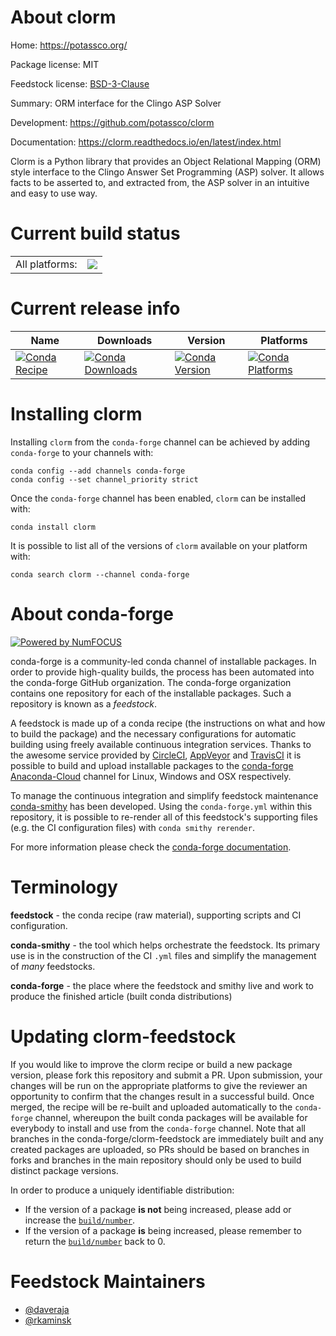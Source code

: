 About clorm
===========

Home: https://potassco.org/

Package license: MIT

Feedstock license: [BSD-3-Clause](https://github.com/conda-forge/clorm-feedstock/blob/master/LICENSE.txt)

Summary: ORM interface for the Clingo ASP Solver

Development: https://github.com/potassco/clorm

Documentation: https://clorm.readthedocs.io/en/latest/index.html

Clorm is a Python library that provides an Object Relational Mapping (ORM)
style interface to the Clingo Answer Set Programming (ASP) solver. It
allows facts to be asserted to, and extracted from, the ASP solver in an
intuitive and easy to use way.


Current build status
====================


<table><tr><td>All platforms:</td>
    <td>
      <a href="https://dev.azure.com/conda-forge/feedstock-builds/_build/latest?definitionId=13082&branchName=master">
        <img src="https://dev.azure.com/conda-forge/feedstock-builds/_apis/build/status/clorm-feedstock?branchName=master">
      </a>
    </td>
  </tr>
</table>

Current release info
====================

| Name | Downloads | Version | Platforms |
| --- | --- | --- | --- |
| [![Conda Recipe](https://img.shields.io/badge/recipe-clorm-green.svg)](https://anaconda.org/conda-forge/clorm) | [![Conda Downloads](https://img.shields.io/conda/dn/conda-forge/clorm.svg)](https://anaconda.org/conda-forge/clorm) | [![Conda Version](https://img.shields.io/conda/vn/conda-forge/clorm.svg)](https://anaconda.org/conda-forge/clorm) | [![Conda Platforms](https://img.shields.io/conda/pn/conda-forge/clorm.svg)](https://anaconda.org/conda-forge/clorm) |

Installing clorm
================

Installing `clorm` from the `conda-forge` channel can be achieved by adding `conda-forge` to your channels with:

```
conda config --add channels conda-forge
conda config --set channel_priority strict
```

Once the `conda-forge` channel has been enabled, `clorm` can be installed with:

```
conda install clorm
```

It is possible to list all of the versions of `clorm` available on your platform with:

```
conda search clorm --channel conda-forge
```


About conda-forge
=================

[![Powered by NumFOCUS](https://img.shields.io/badge/powered%20by-NumFOCUS-orange.svg?style=flat&colorA=E1523D&colorB=007D8A)](http://numfocus.org)

conda-forge is a community-led conda channel of installable packages.
In order to provide high-quality builds, the process has been automated into the
conda-forge GitHub organization. The conda-forge organization contains one repository
for each of the installable packages. Such a repository is known as a *feedstock*.

A feedstock is made up of a conda recipe (the instructions on what and how to build
the package) and the necessary configurations for automatic building using freely
available continuous integration services. Thanks to the awesome service provided by
[CircleCI](https://circleci.com/), [AppVeyor](https://www.appveyor.com/)
and [TravisCI](https://travis-ci.com/) it is possible to build and upload installable
packages to the [conda-forge](https://anaconda.org/conda-forge)
[Anaconda-Cloud](https://anaconda.org/) channel for Linux, Windows and OSX respectively.

To manage the continuous integration and simplify feedstock maintenance
[conda-smithy](https://github.com/conda-forge/conda-smithy) has been developed.
Using the ``conda-forge.yml`` within this repository, it is possible to re-render all of
this feedstock's supporting files (e.g. the CI configuration files) with ``conda smithy rerender``.

For more information please check the [conda-forge documentation](https://conda-forge.org/docs/).

Terminology
===========

**feedstock** - the conda recipe (raw material), supporting scripts and CI configuration.

**conda-smithy** - the tool which helps orchestrate the feedstock.
                   Its primary use is in the construction of the CI ``.yml`` files
                   and simplify the management of *many* feedstocks.

**conda-forge** - the place where the feedstock and smithy live and work to
                  produce the finished article (built conda distributions)


Updating clorm-feedstock
========================

If you would like to improve the clorm recipe or build a new
package version, please fork this repository and submit a PR. Upon submission,
your changes will be run on the appropriate platforms to give the reviewer an
opportunity to confirm that the changes result in a successful build. Once
merged, the recipe will be re-built and uploaded automatically to the
`conda-forge` channel, whereupon the built conda packages will be available for
everybody to install and use from the `conda-forge` channel.
Note that all branches in the conda-forge/clorm-feedstock are
immediately built and any created packages are uploaded, so PRs should be based
on branches in forks and branches in the main repository should only be used to
build distinct package versions.

In order to produce a uniquely identifiable distribution:
 * If the version of a package **is not** being increased, please add or increase
   the [``build/number``](https://docs.conda.io/projects/conda-build/en/latest/resources/define-metadata.html#build-number-and-string).
 * If the version of a package **is** being increased, please remember to return
   the [``build/number``](https://docs.conda.io/projects/conda-build/en/latest/resources/define-metadata.html#build-number-and-string)
   back to 0.

Feedstock Maintainers
=====================

* [@daveraja](https://github.com/daveraja/)
* [@rkaminsk](https://github.com/rkaminsk/)

